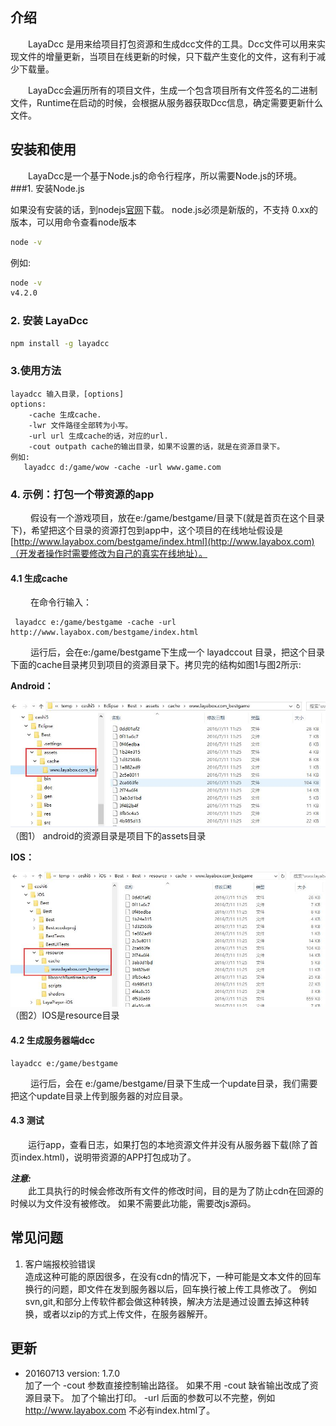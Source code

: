 ## 介绍
　　LayaDcc 是用来给项目打包资源和生成dcc文件的工具。Dcc文件可以用来实现文件的增量更新，当项目在线更新的时候，只下载产生变化的文件，这有利于减少下载量。  

　　LayaDcc会遍历所有的项目文件，生成一个包含项目所有文件签名的二进制文件，Runtime在启动的时候，会根据从服务器获取Dcc信息，确定需要更新什么文件。
## **安装和使用**
　　LayaDcc是一个基于Node.js的命令行程序，所以需要Node.js的环境。
 ###1. 安装Node.js 

   如果没有安装的话，到nodejs[官网](https://nodejs.org/en/)下载。
   node.js必须是新版的，不支持 0.xx的版本，可以用命令查看node版本
```bash
node -v
```
例如:  
```bash
node -v
v4.2.0
```
### 2. 安装 LayaDcc
```bash
npm install -g layadcc
```
### 3.使用方法

```
layadcc 输入目录，[options]
options:
    -cache 生成cache.
    -lwr 文件路径全部转为小写。
    -url url 生成cache的话，对应的url.
    -cout outpath cache的输出目录，如果不设置的话，就是在资源目录下。
例如:
   layadcc d:/game/wow -cache -url www.game.com
```
### 4. 示例：打包一个带资源的app 

　　 假设有一个游戏项目，放在e:/game/bestgame/目录下(就是首页在这个目录下)，希望把这个目录的资源打包到app中，这个项目的在线地址假设是 [http://www.layabox.com/bestgame/index.html](http://www.layabox.com)（开发者操作时需要修改为自己的真实在线地址）。


#### 4.1  生成cache 

　　 在命令行输入：

```basic
 layadcc e:/game/bestgame -cache -url http://www.layabox.com/bestgame/index.html
```

　　 运行后，会在e:/game/bestgame下生成一个 layadccout 目录，把这个目录下面的cache目录拷贝到项目的资源目录下。拷贝完的结构如图1与图2所示:

 **Android：** 

![1](1.jpg) <br />
（图1） android的资源目录是项目下的assets目录

 **IOS：**

![2](2.jpg) <br />
（图2）IOS是resource目录

#### 4.2 生成服务器端dcc

```
layadcc e:/game/bestgame 
```

　　 运行后，会在 e:/game/bestgame/目录下生成一个update目录，我们需要把这个update目录上传到服务器的对应目录。

#### 4.3 测试

　　运行app，查看日志，如果打包的本地资源文件并没有从服务器下载(除了首页index.html)，说明带资源的APP打包成功了。

***注意:***  
　　此工具执行的时候会修改所有文件的修改时间，目的是为了防止cdn在回源的时候以为文件没有被修改。 如果不需要此功能，需要改js源码。



## 常见问题
1. 客户端报校验错误   
   造成这种可能的原因很多，在没有cdn的情况下，一种可能是文本文件的回车换行的问题，即文件在发到服务器以后，回车换行被上传工具修改了。
   例如svn,git,和部分上传软件都会做这种转换，解决方法是通过设置去掉这种转换，或者以zip的方式上传文件，在服务器解开。

## 更新
* 20160713 version: 1.7.0    
  加了一个 -cout 参数直接控制输出路径。
  如果不用 -cout 缺省输出改成了资源目录下。
  加了个输出打印。
  -url 后面的参数可以不完整，例如 http://www.layabox.com 不必有index.html了。
